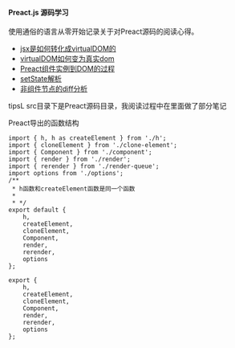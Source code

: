 #### Preact.js 源码学习

使用通俗的语言从零开始记录关于对Preact源码的阅读心得。

- [jsx是如何转化成virtualDOM的](./jsxToVirtualDOM.md)
- [virtualDOM如何变为真实dom](./virtualDOMToRealDOM.md)
- [Preact组件实例到DOM的过程](./buildComponent.md)
- [setState解析](./setState.md)
- [非组件节点的diff分析](./normalDiff.md)

tipsL src目录下是Preact源码目录，我阅读过程中在里面做了部分笔记

Preact导出的函数结构
```
import { h, h as createElement } from './h';
import { cloneElement } from './clone-element';
import { Component } from './component';
import { render } from './render';
import { rerender } from './render-queue';
import options from './options';
/**
 * h函数和createElement函数是同一个函数
 *
 * */
export default {
    h,
    createElement,
    cloneElement,
    Component,
    render,
    rerender,
    options
};

export {
    h,
    createElement,
    cloneElement,
    Component,
    render,
    rerender,
    options
};
```

